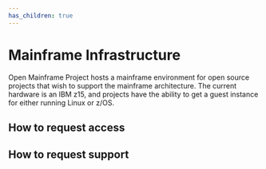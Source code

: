 ```yaml
---
has_children: true
---
```


# Mainframe Infrastructure

Open Mainframe Project hosts a mainframe environment for open source projects that wish to support the mainframe architecture. The current hardware is an IBM z15, and projects have the ability to get a guest instance for either running Linux or z/OS.

## How to request access

## How to request support

